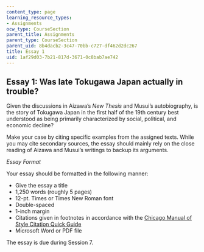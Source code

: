 ```yaml
---
content_type: page
learning_resource_types:
- Assignments
ocw_type: CourseSection
parent_title: Assignments
parent_type: CourseSection
parent_uid: 8b4dacb2-3c47-70bb-c727-df462d2dc267
title: Essay 1
uid: 1af29d03-7b21-817d-3671-0c8bab7ae742
---
```


Essay 1: Was late Tokugawa Japan actually in trouble? 
------------------------------------------------------

Given the discussions in Aizawa’s _New Thesis_ and Musui’s autobiography, is the story of Tokugawa Japan in the first half of the 19th century best understood as being primarily characterized by social, political, and economic decline?

Make your case by citing specific examples from the assigned texts. While you may cite secondary sources, the essay should mainly rely on the close reading of Aizawa and Musui’s writings to backup its arguments.

_Essay Format_

Your essay should be formatted in the following manner:

*   Give the essay a title
*   1,250 words (roughly 5 pages)
*   12-pt. Times or Times New Roman font
*   Double-spaced
*   1-inch margin
*   Citations given in footnotes in accordance with the [Chicago Manual of Style Citation Quick Guide](http://www.chicagomanualofstyle.org/tools_citationguide.html)
*   Microsoft Word or PDF file

The essay is due during Session 7.